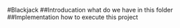 #Blackjack
##Introducation
what do we have in this folder
##Implementation
how to execute this project
